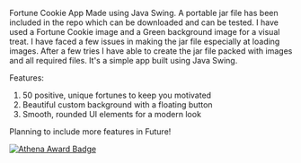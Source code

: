 Fortune Cookie App
Made using Java Swing. A portable jar file has been included in the repo which can be downloaded and can be tested. I have used a Fortune Cookie image and a Green background image for a visual treat. I have faced a few issues in making the jar file especially at loading images. After a few tries I have able to create the jar file packed with images and all required files. It's a simple app built using Java Swing.

Features:

1. 50 positive, unique fortunes to keep you motivated
2. Beautiful custom background with a floating button
3. Smooth, rounded UI elements for a modern look

Planning to include more features in Future!


[![Athena Award Badge](https://img.shields.io/endpoint?url=https%3A%2F%2Faward.athena.hackclub.com%2Fapi%2Fbadge)](https://award.athena.hackclub.com?utm_source=readme)
